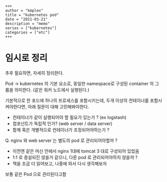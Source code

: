 ```
+++ 
author = "kmplex" 
title = "kubernetes pod" 
date = "2021-03-21" 
description = "memo"  
series = ["kubernetes"] 
categories = ["etc"] 
+++
```

# 임시로 정리

추후 필요하면, 자세히 정리한다.

Pod -> kubernetes 의 기본 요소로, 동일한 namespace로 구성된 container 의 그룹을 의미한다. 
(같은 워커 노드에서 실행된다.)

기본적으로 한 포드에 하나의 프로세스를 포함시키는데, 두개 이상의 컨테이너를 포함시켜야한다면, 아래 질문이 대해 고민해봐야한다.

- 컨테이너가 같이 실행되어야 할 필요가 있는가 ? (ex logstash)
- 컴포넌트가 독립적 인가? (web server / data server)
- 함께 혹은 개별적으로 컨테이너가 조정되어야하는가 ? 


Q. nginx 와 web server 는 별도의 pod 로 관리되어야할까 ?

- 이전엔 같은 머신 안에서 nginx 1대에 tomcat 3 대로 구성되어 있었음
- 1:1 로 증설되진 않을거 같으니, 다른 pod 로 관리되어야하지 않을까 ? 
- 책을 조금 더 읽어보고, 나중에 와서 다시 생각해보자

보통 같은 Pod 으로 관리된다고함
